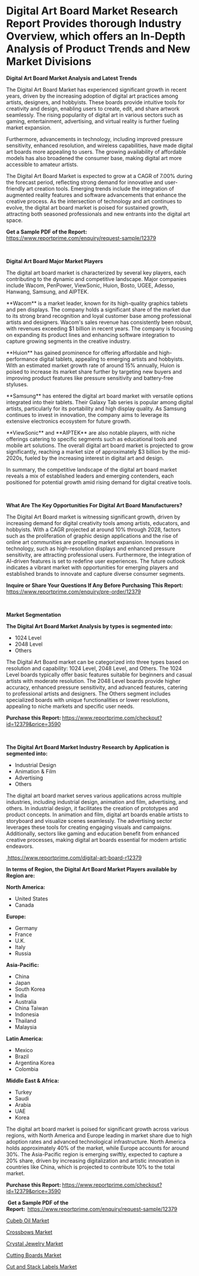 <p><h1>Digital Art Board Market Research Report Provides thorough Industry Overview, which offers an In-Depth Analysis of Product Trends and New Market Divisions</h1></p><p><strong>Digital Art Board Market Analysis and Latest Trends</strong></p>
<p><p>The Digital Art Board Market has experienced significant growth in recent years, driven by the increasing adoption of digital art practices among artists, designers, and hobbyists. These boards provide intuitive tools for creativity and design, enabling users to create, edit, and share artwork seamlessly. The rising popularity of digital art in various sectors such as gaming, entertainment, advertising, and virtual reality is further fueling market expansion.</p><p>Furthermore, advancements in technology, including improved pressure sensitivity, enhanced resolution, and wireless capabilities, have made digital art boards more appealing to users. The growing availability of affordable models has also broadened the consumer base, making digital art more accessible to amateur artists. </p><p>The Digital Art Board Market is expected to grow at a CAGR of 7.00% during the forecast period, reflecting strong demand for innovative and user-friendly art creation tools. Emerging trends include the integration of augmented reality features and software advancements that enhance the creative process. As the intersection of technology and art continues to evolve, the digital art board market is poised for sustained growth, attracting both seasoned professionals and new entrants into the digital art space.</p></p>
<p><strong>Get a Sample PDF of the Report:&nbsp;</strong> <a href="https://www.reportprime.com/enquiry/request-sample/12379?utm_campaign=2008&utm_medium=2&utm_source=Github&utm_content=ia&utm_term=18032025&utm_id=digital-art-board">https://www.reportprime.com/enquiry/request-sample/12379</a></p>
<p>&nbsp;</p>
<p><strong>Digital Art Board Major Market Players</strong></p>
<p><p>The digital art board market is characterized by several key players, each contributing to the dynamic and competitive landscape. Major companies include Wacom, PenPower, ViewSonic, Huion, Bosto, UGEE, Adesso, Hanwang, Samsung, and AIPTEK.</p><p>**Wacom** is a market leader, known for its high-quality graphics tablets and pen displays. The company holds a significant share of the market due to its strong brand recognition and loyal customer base among professional artists and designers. Wacom's sales revenue has consistently been robust, with revenues exceeding $1 billion in recent years. The company is focusing on expanding its product lines and enhancing software integration to capture growing segments in the creative industry.</p><p>**Huion** has gained prominence for offering affordable and high-performance digital tablets, appealing to emerging artists and hobbyists. With an estimated market growth rate of around 15% annually, Huion is poised to increase its market share further by targeting new buyers and improving product features like pressure sensitivity and battery-free styluses.</p><p>**Samsung** has entered the digital art board market with versatile options integrated into their tablets. Their Galaxy Tab series is popular among digital artists, particularly for its portability and high display quality. As Samsung continues to invest in innovation, the company aims to leverage its extensive electronics ecosystem for future growth.</p><p>**ViewSonic** and **AIPTEK** are also notable players, with niche offerings catering to specific segments such as educational tools and mobile art solutions. The overall digital art board market is projected to grow significantly, reaching a market size of approximately $3 billion by the mid-2020s, fueled by the increasing interest in digital art and design.</p><p>In summary, the competitive landscape of the digital art board market reveals a mix of established leaders and emerging contenders, each positioned for potential growth amid rising demand for digital creative tools.</p></p>
<p>&nbsp;</p>
<p><strong>What Are The Key Opportunities For Digital Art Board Manufacturers?</strong></p>
<p><p>The Digital Art Board market is witnessing significant growth, driven by increasing demand for digital creativity tools among artists, educators, and hobbyists. With a CAGR projected at around 10% through 2028, factors such as the proliferation of graphic design applications and the rise of online art communities are propelling market expansion. Innovations in technology, such as high-resolution displays and enhanced pressure sensitivity, are attracting professional users. Furthermore, the integration of AI-driven features is set to redefine user experiences. The future outlook indicates a vibrant market with opportunities for emerging players and established brands to innovate and capture diverse consumer segments.</p></p>
<p><strong>Inquire or Share Your Questions If Any Before Purchasing This Report:</strong> <a href="https://www.reportprime.com/enquiry/pre-order/12379?utm_campaign=2008&utm_medium=2&utm_source=Github&utm_content=ia&utm_term=18032025&utm_id=digital-art-board">https://www.reportprime.com/enquiry/pre-order/12379</a></p>
<p>&nbsp;</p>
<p><strong>Market Segmentation</strong></p>
<p><strong>The Digital Art Board Market Analysis by types is segmented into:</strong></p>
<p><ul><li>1024 Level</li><li>2048 Level</li><li>Others</li></ul></p>
<p><p>The Digital Art Board market can be categorized into three types based on resolution and capability: 1024 Level, 2048 Level, and Others. The 1024 Level boards typically offer basic features suitable for beginners and casual artists with moderate resolution. The 2048 Level boards provide higher accuracy, enhanced pressure sensitivity, and advanced features, catering to professional artists and designers. The Others segment includes specialized boards with unique functionalities or lower resolutions, appealing to niche markets and specific user needs.</p></p>
<p><strong>Purchase this Report:&nbsp;</strong><a href="https://www.reportprime.com/checkout?id=12379&price=3590&utm_campaign=2008&utm_medium=2&utm_source=Github&utm_content=ia&utm_term=18032025&utm_id=digital-art-board">https://www.reportprime.com/checkout?id=12379&price=3590</a></p>
<p>&nbsp;</p>
<p><strong>The Digital Art Board Market Industry Research by Application is segmented into:</strong></p>
<p><ul><li>Industrial Design</li><li>Animation & Film</li><li>Advertising</li><li>Others</li></ul></p>
<p><p>The digital art board market serves various applications across multiple industries, including industrial design, animation and film, advertising, and others. In industrial design, it facilitates the creation of prototypes and product concepts. In animation and film, digital art boards enable artists to storyboard and visualize scenes seamlessly. The advertising sector leverages these tools for creating engaging visuals and campaigns. Additionally, sectors like gaming and education benefit from enhanced creative processes, making digital art boards essential for modern artistic endeavors.</p></p>
<p><a href="https://www.reportprime.com/digital-art-board-r12379?utm_campaign=2008&utm_medium=2&utm_source=Github&utm_content=ia&utm_term=18032025&utm_id=digital-art-board">&nbsp;https://www.reportprime.com/digital-art-board-r12379</a></p>
<p><strong>In terms of Region, the Digital Art Board Market Players available by Region are:</strong></p>
<p>
    <p> <strong> North America: </strong>
        <ul>
            <li>United States</li>
            <li>Canada</li>
        </ul>
        </p> 
    <p> <strong> Europe: </strong>
        <ul>
            <li>Germany</li>
            <li>France</li>
            <li>U.K.</li>
            <li>Italy</li>
            <li>Russia</li>
        </ul>
        </p> 
    <p> <strong> Asia-Pacific: </strong>
        <ul>
            <li>China</li>
            <li>Japan</li>
            <li>South Korea</li>
            <li>India</li>
            <li>Australia</li>
            <li>China Taiwan</li>
            <li>Indonesia</li>
            <li>Thailand</li>
            <li>Malaysia</li>
        </ul>
        </p> 
    <p> <strong> Latin America: </strong>
        <ul>
            <li>Mexico</li>
            <li>Brazil</li>
            <li>Argentina Korea</li>
            <li>Colombia</li>
        </ul>
        </p> 
    <p> <strong> Middle East & Africa: </strong>
        <ul>
            <li>Turkey</li>
            <li>Saudi</li>
            <li>Arabia</li>
            <li>UAE</li>
            <li>Korea</li>
        </ul>
    </p>
    </p>
<p><p>The digital art board market is poised for significant growth across various regions, with North America and Europe leading in market share due to high adoption rates and advanced technological infrastructure. North America holds approximately 40% of the market, while Europe accounts for around 30%. The Asia-Pacific region is emerging swiftly, expected to capture a 20% share, driven by increasing digitalization and artistic innovation in countries like China, which is projected to contribute 10% to the total market.</p></p>
<p><strong>Purchase this Report: </strong><a href="https://www.reportprime.com/checkout?id=12379&price=3590&utm_campaign=2008&utm_medium=2&utm_source=Github&utm_content=ia&utm_term=18032025&utm_id=digital-art-board">https://www.reportprime.com/checkout?id=12379&price=3590</a></p>
<p>&nbsp;<strong>Get a Sample PDF of the Report:&nbsp;&nbsp;</strong><a href="https://www.reportprime.com/enquiry/request-sample/12379?utm_campaign=2008&utm_medium=2&utm_source=Github&utm_content=ia&utm_term=18032025&utm_id=digital-art-board">https://www.reportprime.com/enquiry/request-sample/12379</a></p>
<p><strong></strong></p>
<p><p><a href="https://github.com/ftnlewins/Market-Research-Report-List-1/blob/main/cubeb-oil-market.md?utm_campaign=2008&utm_medium=2&utm_source=Github&utm_content=ia&utm_term=18032025&utm_id=digital-art-board">Cubeb Oil Market</a></p><p><a href="https://github.com/tyreinhssan/Market-Research-Report-List-1/blob/main/crossbows-market.md?utm_campaign=2008&utm_medium=2&utm_source=Github&utm_content=ia&utm_term=18032025&utm_id=digital-art-board">Crossbows Market</a></p><p><a href="https://github.com/hiwatchucuy/Market-Research-Report-List-1/blob/main/crystal-jewelry-market.md?utm_campaign=2008&utm_medium=2&utm_source=Github&utm_content=ia&utm_term=18032025&utm_id=digital-art-board">Crystal Jewelry Market</a></p><p><a href="https://github.com/rempemelon5k/Market-Research-Report-List-1/blob/main/cutting-boards-market.md?utm_campaign=2008&utm_medium=2&utm_source=Github&utm_content=ia&utm_term=18032025&utm_id=digital-art-board">Cutting Boards Market</a></p><p><a href="https://github.com/idranalexie/Market-Research-Report-List-1/blob/main/cut-and-stack-labels-market.md?utm_campaign=2008&utm_medium=2&utm_source=Github&utm_content=ia&utm_term=18032025&utm_id=digital-art-board">Cut and Stack Labels Market</a></p></p>